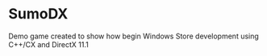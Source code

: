 SumoDX
======

Demo game created to show how begin Windows Store development using C++/CX and DirectX 11.1
